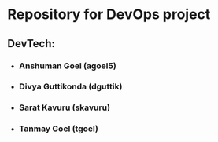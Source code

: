 # Repository for DevOps project
## DevTech:

- ### Anshuman Goel (agoel5)
- ### Divya Guttikonda (dguttik)
- ### Sarat Kavuru (skavuru)
- ### Tanmay Goel (tgoel) 
